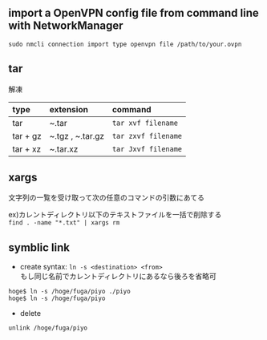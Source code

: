 ##  import a OpenVPN config file from command line with NetworkManager
`sudo nmcli connection import type openvpn file /path/to/your.ovpn`

## tar 
解凍

| type     | extension        | command             |
|:---------|:-----------------|:--------------------|
| tar      | ~.tar            | `tar xvf filename`  |
| tar + gz | ~.tgz , ~.tar.gz | `tar zxvf filename` |
| tar + xz | ~.tar.xz         | `tar Jxvf filename` |

## xargs
文字列の一覧を受け取って次の任意のコマンドの引数にあてる

ex)カレントディレクトリ以下のテキストファイルを一括で削除する  
`find . -name "*.txt" | xargs rm`

## symblic link 
- create
syntax: `ln -s <destination> <from>`  
もし同じ名前でカレントディレクトリにあるなら後ろを省略可
```
hoge$ ln -s /hoge/fuga/piyo ./piyo
hoge$ ln -s /hoge/fuga/piyo
```

- delete
```
unlink /hoge/fuga/piyo
```

